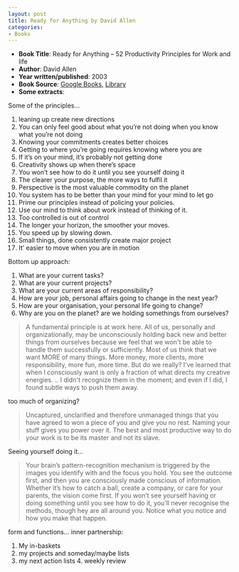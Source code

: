 ```yaml
---
layout: post
title: Ready for Anything by David Allen
categories:
- Books
---
```



- **Book Title**: Ready for Anything – 52 Productivity Principles for Work and life
- **Author**: David Allen
- **Year written/published**: 2003
- **Book Source**: [Google Books](http://books.google.com/books?id=YoXiB9Og6QYC&dq=david+allen+52), [Library](http://vistaweb.nlb.gov.sg/cgi-bin/cw_cgi?resultsScreen+6516+1+2+1)
- **Some extracts**:

Some of the principles…

1. leaning up create new directions
2. You can only feel good about what you’re not doing when you know what you’re not doing
3. Knowing your commitments creates better choices
4. Getting to where you’re going requires knowing where you are
9. If it’s on your mind, it’s probably not getting done
10. Creativity shows up when there’s space
11. You won’t see how to do it until you see yourself doing it
18. The clearer your purpose, the more ways to fulfil it
19. Perspective is the most valuable commodity on the planet
29. You system has to be better than your mind for your mind to let go
36. Prime our principles instead of policing your policies.
37. Use our mind to think about work instead of thinking of it.
41. Too controlled is out of control
42. The longer your horizon, the smoother your moves.
47. You speed up by slowing down.
49. Small things, done consistently create major project
52. It’ easier to move when you are in motion

Bottom up approach:

1. What are your current tasks?
2. What are your current projects?
3. What are your current areas of responsibility?
4. How are your job, personal affairs going to change in the next year?
5. How are your organisation, your personal life going to change?
6. Why are you on the planet? are we holding somethings from ourselves?

> A fundamental principle is at work here. All of us, personally and organizationally, may be unconsciously holding back new and better things from ourselves because we feel that we won't be able to handle them successfully or sufficiently. Most of us think that we want MORE of many things. More money, more clients, more responsibility, more fun, more time. But do we really? I’ve learned that when I consciously want is only a fraction of what directs my creative energies. .. I didn't recognize them in the moment; and even if I did, I found subtle ways to push them away.

too much of organizing?

> Uncaptured, unclarified and therefore unmanaged things that you have agreed to won a piece of you and give you no rest. Naming your stuff gives you power over it. The best and most productive way to do your work is to be its master and not its slave.

Seeing yourself doing it...

> Your brain’s pattern-recognition mechanism is triggered by the images you identify with and the focus you hold. You see the outcome first, and then you are consciously made conscious of information. Whether it’s how to catch a ball, create a company, or care for your parents, the vision come first. If you won’t see yourself having or doing something until you see how to do it, you’ll never recognise the methods, though hey are all around you. Notice what you notice and how you make that happen.

form and functions... inner partnership:

1. My in-baskets
2. my projects and someday/maybe lists
3. my next action lists 4. weekly review
